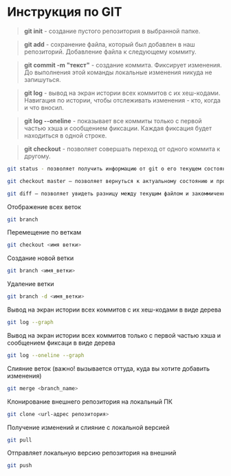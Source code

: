 # Инструкция по GIT

> **git init** - создание пустого репозитория в выбранной папке.

> **git add** - сохранение файла, который был добавлен в наш репозиторий. Добавление файла к следующему коммиту.

> **git commit -m "текст"** - создание коммита. Фиксирует изменения. До выполнения этой команды локальные изменения никуда не запишуться.

> **git log** - вывод на экран истории всех коммитов с их хеш-кодами. Навигация по истории, чтобы отслеживать изменения - кто, когда и что вносил.

> **git log --oneline** - показывает все коммиты только с первой частью хэша и сообщением фиксации. Каждая фиксация будет находиться в одной строке.

> **git checkout** - позволяет совершать переход от одного коммита к другому. 

```sh 
git status - позволяет получить информацию от git о его текущем состоянии. С ее помощью можно проверить индексацию изменений и увидеть файлы, которые не отслеживаются GIT.
```

```sh
git checkout master – позволяет вернуться к актуальному состоянию и продолжить работу.
```

```sh
git diff – позволяет увидеть разницу между текущим файлом и закоммиченным файлом.
```

Отображение всех веток
```sh
git branch
```
Перемещение по веткам
```sh
git checkout <имя ветки>
```

Создание новой ветки
```sh
git branch <имя_ветки>
```

Удаление ветки 
```sh
git branch -d <имя_ветки>
```
Вывод на экран истории всех коммитов с их хеш-кодами в виде дерева
```sh
git log --graph 
```
Вывод на экран истории всех коммитов только с первой частью хэша и сообщением фиксаци в виде дерева
```sh
git log --oneline --graph
```

Слияние веток (важно! вызывается оттуда, куда вы хотите добавить изменения)
```sh
git merge <branch_name>
```

Клонирование внешнего репозитория на локальный ПК
```sh
git clone <url-адрес репозитория>
```

Получение изменений и слияние с локальной версией
```sh
git pull
```

Отправляет локальную версию репозитория на внешний

```sh
git push
```














